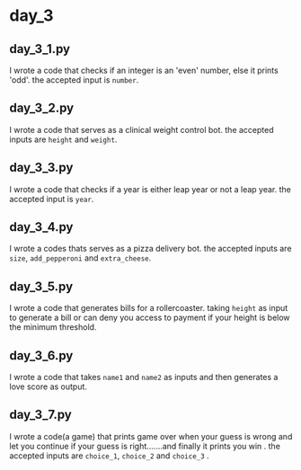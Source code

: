 # day_3

## day_3_1.py

I wrote a code that checks if an integer is an 'even' number, else it prints 'odd'. the accepted input is `number`.

## day_3_2.py

I wrote a code that serves as a clinical weight control bot. the accepted inputs are `height` and `weight`.

## day_3_3.py

I wrote a code that checks if a year is either leap year or not a leap year. the accepted input is `year`.

## day_3_4.py

I wrote a codes thats serves as a pizza delivery bot. the accepted inputs are `size`, `add_pepperoni` and `extra_cheese`.

## day_3_5.py

I wrote a code that generates bills for a rollercoaster. taking `height` as input to generate a bill or can deny you access to payment if your height is below the minimum threshold.

## day_3_6.py

I wrote a code that takes `name1` and `name2` as inputs and then generates a love score as output.

## day_3_7.py

I wrote a code(a game) that prints game over when your guess is wrong and let you continue if your guess is right.......and finally it prints you win . the accepted inputs are  `choice_1`, `choice_2` and `choice_3` .